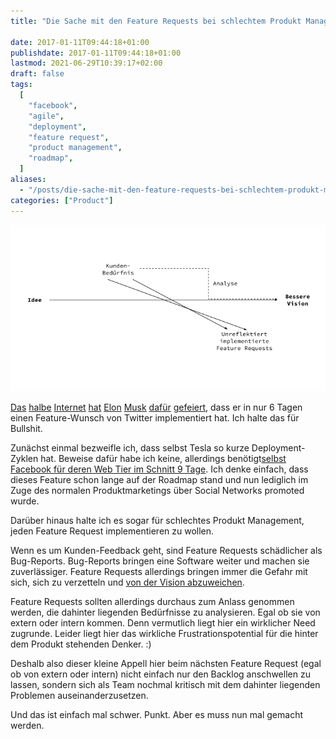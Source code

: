 ```yaml
---
title: "Die Sache mit den Feature Requests bei schlechtem Produkt Management"

date: 2017-01-11T09:44:18+01:00
publishdate: 2017-01-11T09:44:18+01:00
lastmod: 2021-06-29T10:39:17+02:00
draft: false
tags:
  [
    "facebook",
    "agile",
    "deployment",
    "feature request",
    "product management",
    "roadmap",
  ]
aliases:
  - "/posts/die-sache-mit-den-feature-requests-bei-schlechtem-produkt-management/"
categories: ["Product"]
---
```


![](2017-01-11-feature-requests.png)

[Das](https://twitter.com/nicoleyershon/status/816585699826761728) [halbe](https://www.goodthingsguy.com/business/elon-musk-receives-product-suggestion-twitter-implements-6-days-later/) [Internet](https://medium.com/@MeierMarketing/getting-that-c-level-buy-in-for-twitter-elon-musk-receives-product-suggestion-on-twitter-tesla-e63dcec271b7#.uenmuphpo) [hat](https://news.ycombinator.com/item?id=13258882) [Elon](https://www.facebook.com/loic/posts/358222374547033) [Musk](https://twitter.com/faris/status/812383727091412997) [dafür](https://www.linkedin.com/pulse/getting-c-level-buy-in-twitter-elon-musk-receives-product-meier) [gefeiert](https://twitter.com/SeedMasterTrent/status/818093043098079232), dass er in nur 6 Tagen einen Feature-Wunsch von Twitter implementiert hat. Ich halte das für Bullshit.

Zunächst einmal bezweifle ich, dass selbst Tesla so kurze Deployment-Zyklen hat. Beweise dafür habe ich keine, allerdings benötigt[selbst Facebook für deren Web Tier im Schnitt 9 Tage](https://www.youtube.com/watch?v=LR7mifkS4PQ). Ich denke einfach, dass dieses Feature schon lange auf der Roadmap stand und nun lediglich im Zuge des normalen Produktmarketings über Social Networks promoted wurde.

Darüber hinaus halte ich es sogar für schlechtes Produkt Management, jeden Feature Request implementieren zu wollen.

Wenn es um Kunden-Feedback geht, sind Feature Requests schädlicher als Bug-Reports. Bug-Reports bringen eine Software weiter und machen sie zuverlässiger. Feature Requests allerdings bringen immer die Gefahr mit sich, sich zu verzetteln und [von der Vision abzuweichen](https://klaus-breyer.de/blog/entrepreneurship/von-der-idee-zur-vision-der-eigene-handlungsspielraum-als-sliding-window/1808).

Feature Requests sollten allerdings durchaus zum Anlass genommen werden, die dahinter liegenden Bedürfnisse zu analysieren. Egal ob sie von extern oder intern kommen. Denn vermutlich liegt hier ein wirklicher Need zugrunde. Leider liegt hier das wirkliche Frustrationspotential für die hinter dem Produkt stehenden Denker. :)

Deshalb also dieser kleine Appell hier beim nächsten Feature Request (egal ob von extern oder intern) nicht einfach nur den Backlog anschwellen zu lassen, sondern sich als Team nochmal kritisch mit dem dahinter liegenden Problemen auseinanderzusetzen.

Und das ist einfach mal schwer. Punkt. Aber es muss nun mal gemacht werden.

